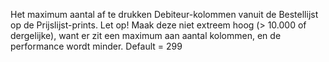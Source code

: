 Het maximum aantal af te drukken Debiteur-kolommen vanuit de Bestellijst op de Prijslijst-prints. Let op! Maak deze niet extreem hoog (> 10.000 of dergelijke), want er zit een maximum aan aantal kolommen, en de performance wordt minder. Default = 299